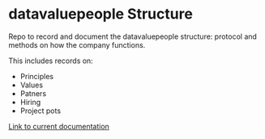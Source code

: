 # datavaluepeople Structure

Repo to record and document the datavaluepeople structure: protocol and methods on how the company functions.

This includes records on:
- Principles
- Values
- Patners
- Hiring
- Project pots

[Link to current documentation](https://docs.google.com/document/d/1aI_ywv-VXqnCAddv9bWmHjt0_msr3S4MmCe5nvH1jlM/edit?usp=sharing)
